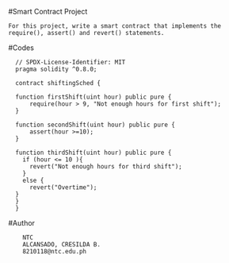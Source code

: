   #Smart Contract Project
  
    For this project, write a smart contract that implements the require(), assert() and revert() statements.
    
  #Codes
    
      // SPDX-License-Identifier: MIT
      pragma solidity ^0.8.0;
    
      contract shiftingSched {
    
      function firstShift(uint hour) public pure {  
          require(hour > 9, "Not enough hours for first shift");
      }
    
      function secondShift(uint hour) public pure {
          assert(hour >=10);
      }
    
      function thirdShift(uint hour) public pure {
        if (hour <= 10 ){
          revert("Not enough hours for third shift");
        }
        else {
          revert("Overtime");
      }
      }
      }
    
  #Author
  
        NTC
        ALCANSADO, CRESILDA B.
        8210118@ntc.edu.ph
